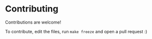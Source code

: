 # Contributing

Contributions are welcome!

To contribute, edit the files, run `make freeze` and open a pull request :) 


